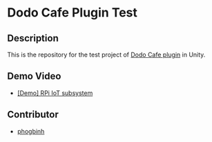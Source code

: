 # Dodo Cafe Plugin Test
## Description
This is the repository for the test project of [Dodo Cafe plugin](https://github.com/DodoCafe/DodoCafe) in Unity.

## Demo Video
* [[Demo] RPi IoT subsystem](https://youtu.be/VDrZgud7gx4)

## Contributor
* [phogbinh](https://github.com/phogbinh)